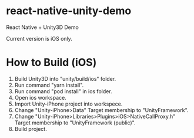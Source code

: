 # react-native-unity-demo
React Native + Unity3D Demo

Current version is iOS only.

# How to Build (iOS)
1. Build Unity3D into "unity/build/ios" folder.
2. Run command "yarn install".
3. Run command "pod install" in ios folder.
4. Open ios workspace.
5. Import Unity-iPhone project into workspece.
6. Change "Unity-iPhone>Data" Target membership to "UnityFramework".
7. Change "Unity-iPhone>Libraries>Plugins>iOS>NativeCallProxy.h" Target membership to "UnityFramework (public)".
8. Build project.
